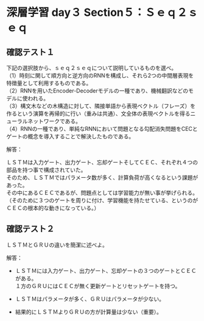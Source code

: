 # 深層学習 day３ Section５：Ｓｅｑ２ｓｅｑ

## 確認テスト１

下記の選択肢から、ｓｅｑ２ｓｅｑについて説明しているものを選べ。  
（1）時刻に関して順方向と逆方向のRNNを構成し、それら2つの中間層表現を特徴量として利用するものである。  
（2）RNNを用いたEncoder-Decoderモデルの一種であり、機械翻訳などのモデルに使われる。  
（3）構文木などの木構造に対して、隣接単語から表現ベクトル（フレーズ）を作るという演算を再帰的に行い（重みは共通）、文全体の表現ベクトルを得るニューラルネットワークである。  
（4）RNNの一種であり、単純なRNNにおいて問題となる勾配消失問題をCECとゲートの概念を導入することで解決したものである。  


解答：

ＬＳＴＭは入力ゲート、出力ゲート、忘却ゲートそしてＣＥＣ、それぞれ４つの部品を持つ事で構成されていた。  
そのため、ＬＳＴＭではパラメータ数が多く、計算負荷が高くなるという課題があった。  
その中にあるＣＥＣであるが、問題点としては学習能力が無い事が挙げられる。（そのために３つのゲートを周りに付け、学習機能を持たせている、というのがＣＥＣの根本的な動きになっている。）  

   

## 確認テスト２

ＬＳＴＭとＧＲＵの違いを簡潔に述べよ。

解答：

- ＬＳＴＭには入力ゲート、出力ゲート、忘却ゲートの３つのゲートとＣＥＣがある。  
１方のＧＲＵにはＣＥＣが無く更新ゲートとリセットゲートを持つ。

- ＬＳＴＭはパラメータが多く、ＧＲＵはパラメータが少ない。

- 結果的にＬＳＴＭよりＧＲＵの方が計算量は少ない（重要）。


